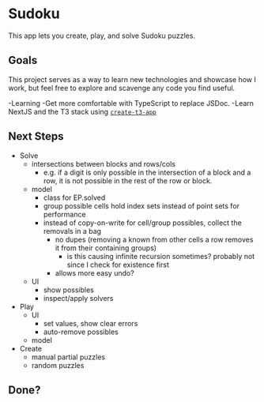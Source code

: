 # Sudoku

This app lets you create, play, and solve Sudoku puzzles.

## Goals

This project serves as a way to learn new technologies and showcase how I work,
but feel free to explore and scavenge any code you find useful.

-Learning
  -Get more comfortable with TypeScript to replace JSDoc. 
  -Learn NextJS and the T3 stack using [`create-t3-app`](t3)


## Next Steps

- Solve
  - intersections between blocks and rows/cols
    - e.g. if a digit is only possible in the intersection of a block and a row,
      it is not possible in the rest of the row or block.
  - model
    - class for EP.solved
    - group possible cells hold index sets instead of point sets for performance
    - instead of copy-on-write for cell/group possibles, collect the removals in a bag
      - no dupes (removing a known from other cells a row removes it from their containing groups)
        - is this causing infinite recursion sometimes? probably not since I check for existence first
      - allows more easy undo?
  - UI
    - show possibles
    - inspect/apply solvers
- Play
  - UI
    - set values, show clear errors
    - auto-remove possibles
  - model
- Create
  - manual partial puzzles
  - random puzzles

## Done?

  [t3]: https://create.t3.gg/
